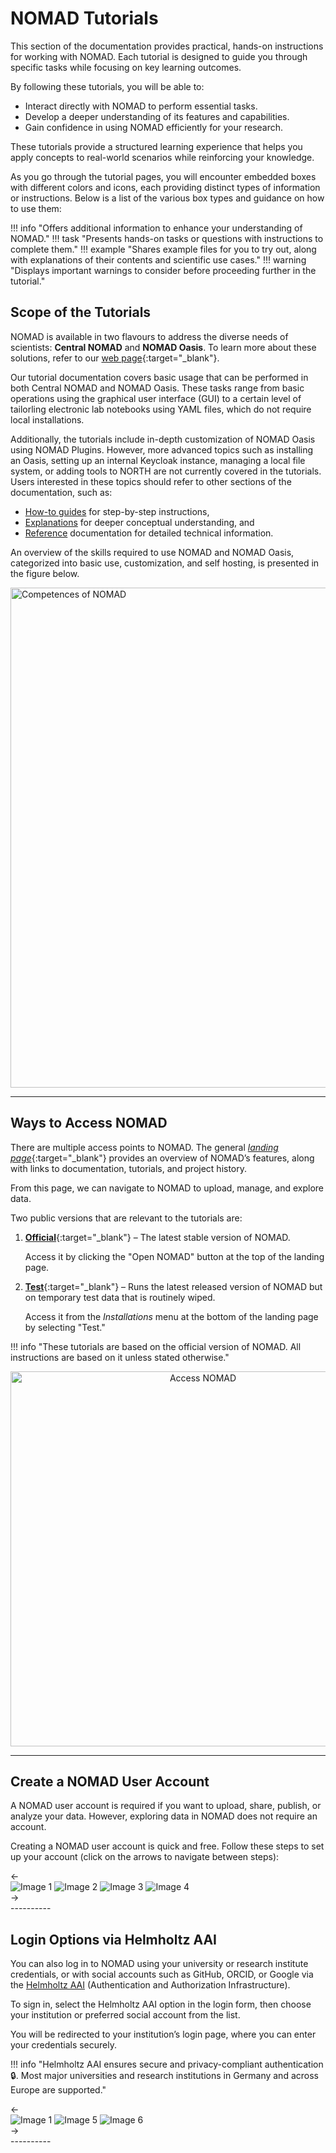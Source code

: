 # NOMAD Tutorials

This section of the documentation provides practical, hands-on instructions for working with NOMAD. Each tutorial is designed to guide you through specific tasks while focusing on key learning outcomes.

By following these tutorials, you will be able to:

- Interact directly with NOMAD to perform essential tasks.
- Develop a deeper understanding of its features and capabilities.
- Gain confidence in using NOMAD efficiently for your research.

These tutorials provide a structured learning experience that helps you apply concepts to real-world scenarios while reinforcing your knowledge.

As you go through the tutorial pages, you will encounter embedded boxes with different colors and icons, each providing distinct types of information or instructions. Below is a list of the various box types and guidance on how to use them:

!!! info "Offers additional information to enhance your understanding of NOMAD."
!!! task "Presents hands-on tasks or questions with instructions to complete them."
!!! example "Shares example files for you to try out, along with explanations of their contents and scientific use cases."
!!! warning "Displays important warnings to consider before proceeding further in the tutorial."

## Scope of the Tutorials

NOMAD is available in two flavours to address the diverse needs of scientists: **Central NOMAD** and **NOMAD Oasis**. To learn more about these solutions, refer to our [web page](https://nomad-lab.eu/){:target="_blank"}.

Our tutorial documentation covers basic usage that can be performed in both Central NOMAD and NOMAD Oasis. These tasks range from basic operations using the graphical user interface (GUI) to a certain level of tailorling electronic lab notebooks using YAML files, which do not require local installations.

Additionally, the tutorials include in-depth customization of NOMAD Oasis using NOMAD Plugins. However, more advanced topics such as installing an Oasis, setting up an internal Keycloak instance, managing a local file system, or adding tools to NORTH are not currently covered in the tutorials. Users interested in these topics should refer to other sections of the documentation, such as:

- [How-to guides](../howto/overview.md) for step-by-step instructions,
- [Explanations](../explanation/data.md) for deeper conceptual understanding, and
- [Reference](../reference/config.md) documentation for detailed technical information.

An overview of the skills required to use NOMAD and NOMAD Oasis, categorized into basic use, customization, and self hosting, is presented in the figure below.

<img src="images/overview.png" alt="Competences of NOMAD" width="800">

------

## Ways to Access NOMAD

There are multiple access points to NOMAD. The general [_landing page_](https://nomad-lab.eu/nomad-lab/){:target="_blank"} provides an overview of NOMAD’s features, along with links to documentation, tutorials, and project history.

From this page, we can navigate to NOMAD to upload, manage, and explore data.

Two public versions that are relevant to the tutorials are:

1. [**Official**](https://nomad-lab.eu/prod/v1/gui/search/entries){:target="_blank"} – The latest stable version of NOMAD.

    Access it by clicking the "Open NOMAD" button at the top of the landing page.


2. [**Test**](https://nomad-lab.eu/prod/v1/test/gui/search/entries){:target="_blank"} – Runs the latest released version of NOMAD but on temporary test data that is routinely wiped.

    Access it from the *Installations* menu at the bottom of the landing page by selecting "Test."

!!! info "These tutorials are based on the official version of NOMAD. All instructions are based on it unless stated otherwise."

<div style="text-align: center;">
    <img src="images/access_NOMAD.png" alt="Access NOMAD" width="600">
</div>

------------
## Create a NOMAD User Account

A NOMAD user account is required if you want to upload, share, publish, or analyze your data. However, exploring data in NOMAD does not require an account.

Creating a NOMAD user account is quick and free. Follow these steps to set up your account (click on the arrows to navigate between steps):

<div class="image-slider" id="slider1">
    <div class="nav-arrow left" id="prev">←</div>
    <img src="images/account_1.png" alt="Image 1" class="active">
    <img src="images/account_2.png" alt="Image 2">
    <img src="images/account_3.png" alt="Image 3">
    <img src="images/account_4.png" alt="Image 4">
    <div class="nav-arrow right" id="next">→</div>
</div>
----------

## Login Options via Helmholtz AAI

You can also log in to NOMAD using your university or research institute credentials, or with social accounts such as GitHub, ORCID, or Google via the [Helmholtz AAI](https://hifis.net/aai/) (Authentication and Authorization Infrastructure).

To sign in, select the Helmholtz AAI option in the login form, then choose your institution or preferred social account from the list.

You will be redirected to your institution’s login page, where you can enter your credentials securely.

!!! info "Helmholtz AAI ensures secure and privacy-compliant authentication 🔒. Most major universities and research institutions in Germany and across Europe are supported."

<div class="image-slider" id="slider2">
    <div class="nav-arrow left" id="prev2">←</div>
    <img src="images/account_1.png" alt="Image 1" class="active">
    <img src="images/account_5.png" alt="Image 5">
    <img src="images/account_6.png" alt="Image 6">
    <div class="nav-arrow right" id="next2">→</div>
</div>
----------